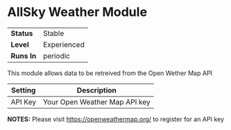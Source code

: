 # AllSky Weather Module

|   |   |
| ------------ | ------------ |
| **Status**  | Stable  |
| **Level**  | Experienced  |
| **Runs In**  | periodic  |


This module allows data to be retreived from the Open Wether Map API

|  Setting | Description  |
| ------------ | ------------ |
| API Key | Your Open Weather Map API key  |

**NOTES:** Please visit https://openweathermap.org/ to register for an API key

